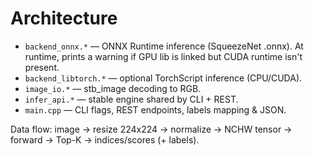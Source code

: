 # Architecture
- `backend_onnx.*` — ONNX Runtime inference (SqueezeNet .onnx). At runtime, prints a warning if GPU lib is linked but CUDA runtime isn't present.
- `backend_libtorch.*` — optional TorchScript inference (CPU/CUDA).
- `image_io.*` — stb_image decoding to RGB.
- `infer_api.*` — stable engine shared by CLI + REST.
- `main.cpp` — CLI flags, REST endpoints, labels mapping & JSON.

Data flow: image -> resize 224x224 -> normalize -> NCHW tensor -> forward -> Top-K -> indices/scores (+ labels).
